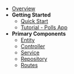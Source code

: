 - [Overview](/)
- **Getting Started**
  - [Quick Start](quickstart.md)
  - [Tutorial - Polls App](tutorial.md)
- **Primary Components**
  - [Entity](entity.md)
  - [Controller](controller.md)
  - [Service](service.md)
  - [Repository](repository.md)
  - [Routes](routes.md)